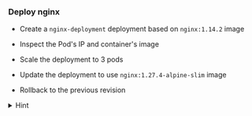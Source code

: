
### Deploy nginx

* Create a `nginx-deployment` deployment based on `nginx:1.14.2` image

* Inspect the Pod's IP and container's image

* Scale the deployment to 3 pods
 
* Update the deployment to use `nginx:1.27.4-alpine-slim` image

* Rollback to the previous revision

<details>
<summary>Hint</summary>
 Create deployment <code>kubectl create deployment nginx-deployment --image=nginx:1.14.2</code> 
 <br>
 Get Pods IP <code>kubectl get po nginx-...  -ojsonpath="{.status.podIP}"</code>
 <br>
 Get container image <code>kubectl get po nginx-... -ojsonpath="{.spec.containers[*].image}"</code>
 <br>
 Scale deployment <code>kubectl scale deployment nginx-deployment --replicas 3</code>
 <br>
 Update deployment image <code>kubectl set image deployments nginx-deployment nginx=nginx:1.27.4-alpine-slim</code>
 <br>
 Check revisions <code>kubectl rollout history deployment nginx-deployment</code>
 Rollback to the previous revision <code>kubectl rollout undo deployment nginx-deployment --to-revision=1</code>
</details>